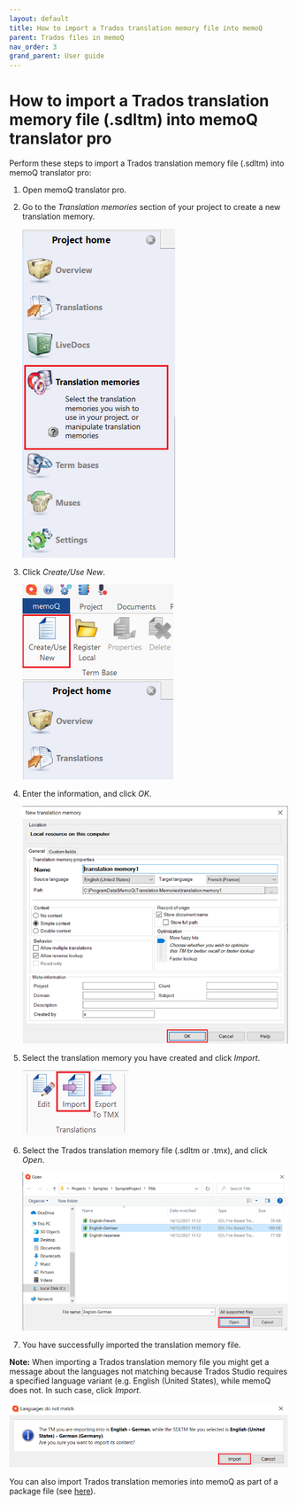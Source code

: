 ```yaml
---
layout: default
title: How to import a Trados translation memory file into memoQ
parent: Trados files in memoQ
nav_order: 3
grand_parent: User guide
---
```


# How to import a Trados translation memory file (.sdltm) into memoQ translator pro

Perform these steps to import a Trados translation memory file (.sdltm) into memoQ translator pro:

1.	Open memoQ translator pro.

2.  Go to the *Translation memories* section of your project to create a new translation memory.

    ![](../../../assets/images/Picture10.png)

3.  Click *Create/Use New*.

    ![](../../../assets/images/Picture11.png)

4.	Enter the information, and click *OK*.

    ![](../../../assets/images/Picture12.png)

5.	Select the translation memory you have created and click *Import*.

    ![](../../../assets/images/Picture13.png)

6.	Select the Trados translation memory file (.sdltm or .tmx), and click *Open*.

    ![](../../../assets/images/Picture14.png)

7.	You have successfully imported the translation memory file.

**Note:** When importing a Trados translation memory file you might get a message about the languages not matching because Trados Studio requires a specified language variant (e.g. English (United States), while memoQ does not. In such case, click *Import*.

![](../../../assets/images/Picture50.png)

You can also import Trados translation memories into memoQ as part of a package file (see [here](https://adgut1509.github.io/ProjektZaliczeniowy/docs/parent4/UGchild1/grandchild1.html)).